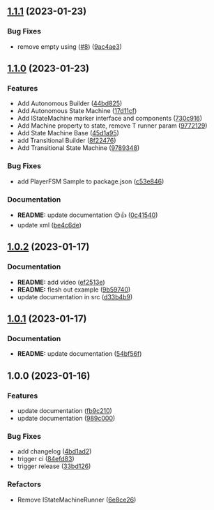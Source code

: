 ## [1.1.1](https://github.com/Macawls/OceanFSM/compare/v1.1.0...v1.1.1) (2023-01-23)


### Bug Fixes

* remove empty using ([#8](https://github.com/Macawls/OceanFSM/issues/8)) ([9ac4ae3](https://github.com/Macawls/OceanFSM/commit/9ac4ae373ad6b853e3312a93a86c98fbf1334db6))

## [1.1.0](https://github.com/Macawls/OceanFSM/compare/v1.0.2...v1.1.0) (2023-01-23)


### Features

* Add Autonomous Builder ([44bd825](https://github.com/Macawls/OceanFSM/commit/44bd825c5c7f627f3799d6a53598b21ed27450d2))
* Add Autonomous State Machine ([17d11cf](https://github.com/Macawls/OceanFSM/commit/17d11cf148384ee5cb24cd69be0987a30dc586a4))
* Add IStateMachine marker interface and components ([730c916](https://github.com/Macawls/OceanFSM/commit/730c916195a6e7aa577b43d875f8a6de1181037d))
* Add Machine property to state, remove T runner param ([9772129](https://github.com/Macawls/OceanFSM/commit/9772129ab510389070306c95219809b9cac43471))
* Add State Machine Base ([45d1a95](https://github.com/Macawls/OceanFSM/commit/45d1a957bdf54007543a2d8531b233d4d2b92c28))
* add Transitional Builder ([8f22476](https://github.com/Macawls/OceanFSM/commit/8f22476a939c1e5df60b872ff41748f5aec92ced))
* Add Transitional State Machine ([9789348](https://github.com/Macawls/OceanFSM/commit/9789348afc46b649884d9530f9629030ba486f1c))


### Bug Fixes

* add PlayerFSM Sample to package.json ([c53e846](https://github.com/Macawls/OceanFSM/commit/c53e846f01a11789be8fc6581917c3f5cfb3c68d))


### Documentation

* **README:** update documentation 😌👍 ([0c41540](https://github.com/Macawls/OceanFSM/commit/0c41540e06dc71481a4c18b20cddca0404db6054))
* update xml ([be4c6de](https://github.com/Macawls/OceanFSM/commit/be4c6dea8171d097a31f8c23fa5e108c6fbca63d))

## [1.0.2](https://github.com/Macawls/OceanFSM/compare/v1.0.1...v1.0.2) (2023-01-17)


### Documentation

* **README:** add video ([ef2513e](https://github.com/Macawls/OceanFSM/commit/ef2513e3d0ce7293e8ca8506ceccac36de7039be))
* **README:** flesh out example ([9b59740](https://github.com/Macawls/OceanFSM/commit/9b5974062d2c760aa74406f36ee3d280d45c79e2))
* update documentation in src ([d33b4b9](https://github.com/Macawls/OceanFSM/commit/d33b4b9b051c82c6754a044e1678a18e161c74f1))

## [1.0.1](https://github.com/Macawls/OceanFSM/compare/v1.0.0...v1.0.1) (2023-01-17)


### Documentation

* **README:** update documentation ([54bf56f](https://github.com/Macawls/OceanFSM/commit/54bf56f736ac0b7a733a8e762b9ac6e1a4179092))

## 1.0.0 (2023-01-16)


### Features

* update documentation ([fb9c210](https://github.com/Macawls/OceanFSM/commit/fb9c210bd4770951b36816372aabd66c150124e6))
* update documentation ([989c000](https://github.com/Macawls/OceanFSM/commit/989c0003f9cf227dab5de51a9b7be953b381de53))


### Bug Fixes

* add changelog ([4bd1ad2](https://github.com/Macawls/OceanFSM/commit/4bd1ad2060063219fdc886f64ebf9e9e7c8c75ab))
* trigger ci ([84efd83](https://github.com/Macawls/OceanFSM/commit/84efd83c0ef2855cf5df004d4708eb2b5f376d41))
* trigger release ([33bd126](https://github.com/Macawls/OceanFSM/commit/33bd1266b6baffe36babb0eda6e2b941cc03021a))


### Refactors

* Remove IStateMachineRunner<T> ([6e8ce26](https://github.com/Macawls/OceanFSM/commit/6e8ce26ecfba2d448345a372bfca09d8f0aa1530))
